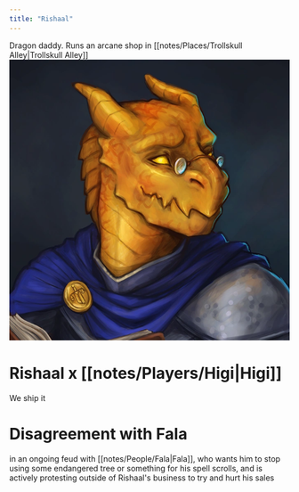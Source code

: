 ```yaml
---
title: "Rishaal"
---
```

Dragon daddy. Runs an arcane shop in [[notes/Places/Trollskull Alley|Trollskull Alley]]
![image|250](notes/images/Rishaal.webp)
# Rishaal x [[notes/Players/Higi|Higi]]
We ship it
# Disagreement with Fala
in an ongoing feud with [[notes/People/Fala|Fala]], who wants him to stop using some endangered tree or something for his spell scrolls, and is actively protesting outside of Rishaal's business to try and hurt his sales
#


